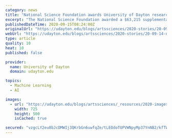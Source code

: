 ```yaml
---
category: news
title: "National Science Foundation awards University of Dayton research team $63K to apply machine learning to 3-D printing on nanoscale"
excerpt: "The National Science Foundation awarded a $63,215 supplemental grant to University of Dayton physics, computer science and electro-optics researchers to apply data science technology to an advanced manufacturing process for building three-dimensional structures at nanoscale,"
publishedDateTime: 2020-09-15T08:24:00Z
originalUrl: "https://udayton.edu/blogs/artssciences/2020-stories/20-09-14-nsf-data-grant.php"
webUrl: "https://udayton.edu/blogs/artssciences/2020-stories/20-09-14-nsf-data-grant.php"
type: article
quality: 10
heat: 10
published: false

provider:
  name: University of Dayton
  domain: udayton.edu

topics:
  - Machine Learning
  - AI

images:
  - url: "https://udayton.edu/blogs/artssciences/_resources/2020-images/nsf-data-grant-rev-725x500.jpg"
    width: 725
    height: 500
    isCached: true

secured: "vzgcLY2eu8bJcDMWIj3QKrbGn6uwfqZe/tLEOdoTUPVWNpyMp37YnNB2/kfTWLdegiecNu9vq6/5+F3Iet5Ku6BCU5Dzohf8QCJYtDPLizy+C0l4tKSSPzfHcW3q9BE5izi8WDpF6SC4xm0YXiTArek5SprUhIXOt9mtUqY4wn+PpgUCrYrGEuWxlE1/yecYl2uhgoJ/DsobrX39exFJ6s8ZFXpAyKgliGcNaV+irNG2ory5kirzgDAtx1r4pPkzNrzlbTNaaL7CN7tLav66YGhcx1bhfGKsCJgHIR2Ti/uvILbXwUAnjAm71tm2hatN3sTH6yRzKgMXQkr3h7ahU4tkYCVojQxraGS2PLSUWXg=;DiuX5NY2f04PqmsN/cfCFg=="
---
```


